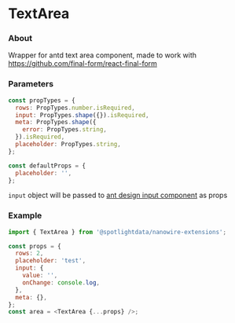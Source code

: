 # TextArea

### About

Wrapper for antd text area component, made to work with https://github.com/final-form/react-final-form

### Parameters

```javascript
const propTypes = {
  rows: PropTypes.number.isRequired,
  input: PropTypes.shape({}).isRequired,
  meta: PropTypes.shape({
    error: PropTypes.string,
  }).isRequired,
  placeholder: PropTypes.string,
};

const defaultProps = {
  placeholder: '',
};
```

`input` object will be passed to [ant design input component](https://ant.design/components/input/) as props

### Example

```javascript
import { TextArea } from '@spotlightdata/nanowire-extensions';

const props = {
  rows: 2,
  placeholder: 'test',
  input: {
    value: '',
    onChange: console.log,
  },
  meta: {},
};
const area = <TextArea {...props} />;
```

